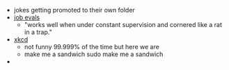 - jokes getting promoted to their own folder
- [job evals](https://www.ling.upenn.edu/~beatrice/humor/job-evaluations.html)
	- "works well when under constant supervision and cornered like a rat in a trap."
- [xkcd](https://xkcd.com/)
	- not funny 99.999% of the time but here we are
	- make me a sandwich sudo make me a sandwich
- 